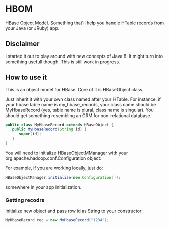 # HBOM

HBase Object Model. Something that'll help you handle HTable records from your Java (or JRuby) app.

## Disclaimer

I started it out to play around with new concepts of Java 8. It might turn into something usefull though. This is still work in progress. 


## How to use it

This is an object model for HBase. Core of it is HBaseObject class. 

Just inherit it with your own class named after your HTable. For instance, if your hbase table name is my_hbase_records, your class name should be MyHbaseRecord (yes, table name is plural, class name is singular). You should get something resembling an ORM for non-relational database.

```java
public class MyHbaseRecord extends HBaseObject {
   public MyHbaseRecord(String id) {
      super(id);
   }
}
```

You will need to initialize HBaseObjectMManager with your org.apache.hadoop.conf.Configuration object:

For example, if you are working locally, just do: 
```java
HBaseObjectManager.initialize(new Configuration());
```
somewhere in your app initialization.

### Getting recodrs

Initialize new object and pass row id as String to your constructor:

```java
MyHbaseRecord rec = new MyHbaseRecord("1234");
```

